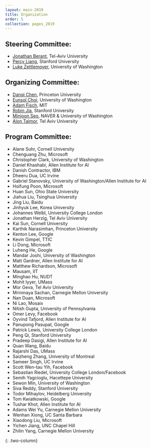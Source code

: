 ```yaml
---
layout: main-2019
title: Organization
order: 5
collection: pages_2019
---
```

## Steering Committee:
- [Jonathan Berant](http://www.cs.tau.ac.il/~joberant/), Tel-Aviv University
- [Percy Liang](https://cs.stanford.edu/~pliang/), Stanford University
- [Luke Zettlemoyer](https://www.cs.washington.edu/people/faculty/lsz), University of Washington

## Organizing Committee:
- [Danqi Chen](https://www.cs.princeton.edu/~danqic/), Princeton University
- [Eunsol Choi](https://homes.cs.washington.edu/~eunsol/home.html), University of Washington
- [Adam Fisch](https://people.csail.mit.edu/fisch/), MIT
- [Robin Jia](http://stanford.edu/~robinjia/), Stanford University
- [Minjoon Seo](https://seominjoon.github.io/), NAVER & University of Washington
- [Alon Talmor](https://www.alontalmor.com/), Tel Aviv University

## Program Committee:

- Alane	Suhr, Cornell University
- Chenguang	Zhu, Microsoft
- Christopher	Clark, University of Washington
- Daniel Khashabi, Allen Institute for AI
- Danish Contractor, IBM
- Dheeru Dua, UC Irvine
- Gabriel	Stanovsky, University of Washington/Allen Institute for AI
- Hoifung	Poon, Microsoft
- Huan Sun, Ohio State University
- Jiahua Liu, Tsinghua University
- Jing Liu, Baidu
- Jinhyuk Lee, Korea University
- Johannes Welbl, University College London
- Jonathan Herzig, Tel Aviv University
- Kai	Sun, Cornell University
- Karthik	Narasimhan, Princeton University
- Kenton Lee, Google
- Kevin	Gimpel, TTIC
- Li Dong, Microsoft
- Luheng He, Google
- Mandar Joshi, University of Washington
- Matt Gardner, Allen Institute for AI
- Matthew	Richardson, Microsoft
- Mausam, IIT
- Minghao	Hu, NUDT
- Mohit	Iyyer, UMass
- Mor Geva,  Tel Aviv University
- Mrinmaya Sachan, Carnegie Mellon University
- Nan	Duan, Microsoft
- Ni Lao, Mosaix
- Nitish Gupta, University of Pennsylvania
- Omer Levy, Facebook
- Oyvind Tafjord, Allen Institute for AI
- Panupong Pasupat, Google
- Patrick	Lewis, University College London
- Peng Qi, Stanford University
- Pradeep	Dasigi, Allen Institute for AI
- Quan	Wang, Baidu
- Rajarshi Das, UMass
- Saizheng Zhang, University of Montreal
- Sameer Singh, UC Irvine
- Scott Wen-tau	Yih, Facebook
- Sebastian	Riedel, University College London/Facebook
- Semih	Yagcioglu, Hacettepe University
- Sewon	Min, University of Washington
- Siva Reddy, Stanford University
- Todor	Mihaylov, Heidelberg University
- Tom	Kwiatkowski, Google
- Tushar Khot, Allen Institute for AI
- Adams Wei	Yu, Carnegie Mellon University
- Wenhan	Xiong, UC Santa Barbara
- Xiaodong Liu, Microsoft
- Yichen Jiang, UNC Chapel Hill
- Zhilin	Yang, Carnegie Mellon University


{: .two-column}

